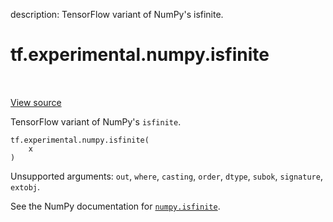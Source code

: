 description: TensorFlow variant of NumPy's isfinite.

<div itemscope itemtype="http://developers.google.com/ReferenceObject">
<meta itemprop="name" content="tf.experimental.numpy.isfinite" />
<meta itemprop="path" content="Stable" />
</div>

# tf.experimental.numpy.isfinite

<!-- Insert buttons and diff -->

<table class="tfo-notebook-buttons tfo-api nocontent" align="left">

</table>

<a target="_blank" class="external" href="/code/stable/tensorflow/python/ops/numpy_ops/np_math_ops.py">View source</a>



TensorFlow variant of NumPy's `isfinite`.


<pre class="devsite-click-to-copy prettyprint lang-py tfo-signature-link">
<code>tf.experimental.numpy.isfinite(
    x
)
</code></pre>



<!-- Placeholder for "Used in" -->

Unsupported arguments: `out`, `where`, `casting`, `order`, `dtype`, `subok`, `signature`, `extobj`.

See the NumPy documentation for [`numpy.isfinite`](https://numpy.org/doc/stable/reference/generated/numpy.isfinite.html).